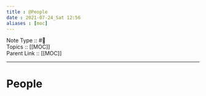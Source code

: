```yaml
---
title : @People
date : 2021-07-24_Sat 12:56
aliases : [moc]
---
```

Note Type :: #📘 <br>
Topics :: [[MOC]]<br>
Parent Link :: [[MOC]]<br>

---
# People